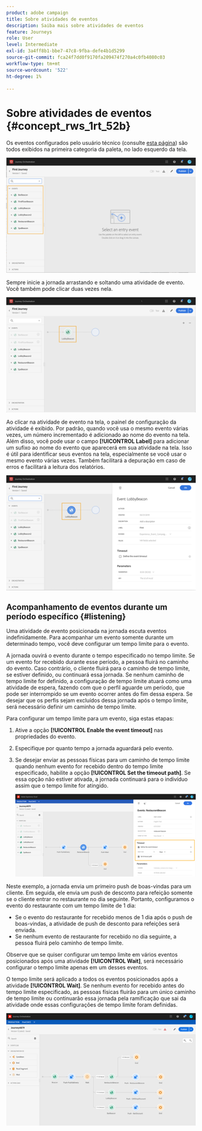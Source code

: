 ```yaml
---
product: adobe campaign
title: Sobre atividades de eventos
description: Saiba mais sobre atividades de eventos
feature: Journeys
role: User
level: Intermediate
exl-id: 3a4ff8b1-bbe7-47c8-9fba-defe4b1d5299
source-git-commit: fca24f7dd0f9170fa209474f270a4c0fb4080c03
workflow-type: tm+mt
source-wordcount: '522'
ht-degree: 1%

---
```


# Sobre atividades de eventos {#concept_rws_1rt_52b}

Os eventos configurados pelo usuário técnico (consulte [esta página](../event/about-events.md)) são todos exibidos na primeira categoria da paleta, no lado esquerdo da tela.

![](../assets/journey43.png)

Sempre inicie a jornada arrastando e soltando uma atividade de evento. Você também pode clicar duas vezes nela.

![](../assets/journey44.png)

Ao clicar na atividade de evento na tela, o painel de configuração da atividade é exibido. Por padrão, quando você usa o mesmo evento várias vezes, um número incrementado é adicionado ao nome do evento na tela. Além disso, você pode usar o campo **[!UICONTROL Label]** para adicionar um sufixo ao nome do evento que aparecerá em sua atividade na tela. Isso é útil para identificar seus eventos na tela, especialmente se você usar o mesmo evento várias vezes. Também facilitará a depuração em caso de erros e facilitará a leitura dos relatórios.

![](../assets/journey33.png)

## Acompanhamento de eventos durante um período específico {#listening}

Uma atividade de evento posicionada na jornada escuta eventos indefinidamente. Para acompanhar um evento somente durante um determinado tempo, você deve configurar um tempo limite para o evento.

A jornada ouvirá o evento durante o tempo especificado no tempo limite. Se um evento for recebido durante esse período, a pessoa fluirá no caminho do evento. Caso contrário, o cliente fluirá para o caminho de tempo limite, se estiver definido, ou continuará essa jornada. Se nenhum caminho de tempo limite for definido, a configuração de tempo limite atuará como uma atividade de espera, fazendo com que o perfil aguarde um período, que pode ser interrompido se um evento ocorrer antes do fim dessa espera. Se desejar que os perfis sejam excluídos dessa jornada após o tempo limite, será necessário definir um caminho de tempo limite.

Para configurar um tempo limite para um evento, siga estas etapas:

1. Ative a opção **[!UICONTROL Enable the event timeout]** nas propriedades do evento.

1. Especifique por quanto tempo a jornada aguardará pelo evento.

1. Se desejar enviar as pessoas físicas para um caminho de tempo limite quando nenhum evento for recebido dentro do tempo limite especificado, habilite a opção **[!UICONTROL Set the timeout path]**. Se essa opção não estiver ativada, a jornada continuará para o indivíduo assim que o tempo limite for atingido.

   ![](../assets/event-timeout.png)

Neste exemplo, a jornada envia um primeiro push de boas-vindas para um cliente. Em seguida, ele envia um push de desconto para refeição somente se o cliente entrar no restaurante no dia seguinte. Portanto, configuramos o evento do restaurante com um tempo limite de 1 dia:

* Se o evento do restaurante for recebido menos de 1 dia após o push de boas-vindas, a atividade de push de desconto para refeições será enviada.
* Se nenhum evento de restaurante for recebido no dia seguinte, a pessoa fluirá pelo caminho de tempo limite.

Observe que se quiser configurar um tempo limite em vários eventos posicionados após uma atividade **[!UICONTROL Wait]**, será necessário configurar o tempo limite apenas em um desses eventos.

O tempo limite será aplicado a todos os eventos posicionados após a atividade **[!UICONTROL Wait]**. Se nenhum evento for recebido antes do tempo limite especificado, as pessoas físicas fluirão para um único caminho de tempo limite ou continuarão essa jornada pela ramificação que sai da atividade onde essas configurações de tempo limite foram definidas.

![](../assets/event-timeout-group.png)

